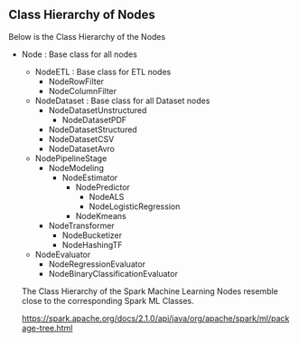 ## Class Hierarchy of Nodes

Below is the Class Hierarchy of the Nodes

- Node : Base class for all nodes
  - NodeETL : Base class for ETL nodes
    - NodeRowFilter
    - NodeColumnFilter
  - NodeDataset : Base class for all Dataset nodes
    - NodeDatasetUnstructured
      - NodeDatasetPDF
    - NodeDatasetStructured
    - NodeDatasetCSV
    - NodeDatasetAvro
  - NodePipelineStage
    - NodeModeling
      - NodeEstimator
        - NodePredictor
          - NodeALS
          - NodeLogisticRegression
        - NodeKmeans
    - NodeTransformer
       - NodeBucketizer
       - NodeHashingTF
  - NodeEvaluator
    - NodeRegressionEvaluator
    - NodeBinaryClassificationEvaluator
    
    
    
  The Class Hierarchy of the Spark Machine Learning Nodes resemble close to the corresponding Spark ML Classes.
  
  https://spark.apache.org/docs/2.1.0/api/java/org/apache/spark/ml/package-tree.html
  
  
